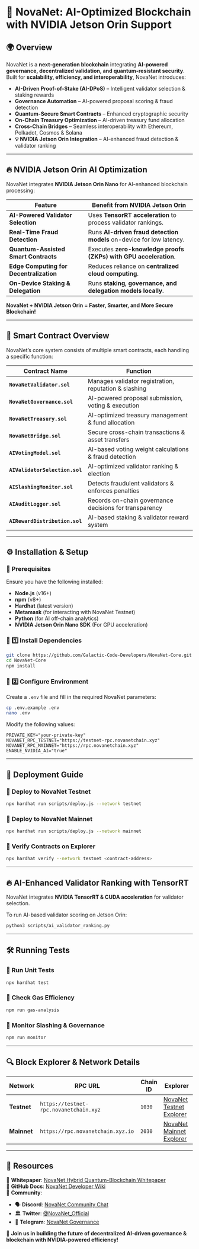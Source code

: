 # 🚀 NovaNet: AI-Optimized Blockchain with NVIDIA Jetson Orin Support

## 🌍 Overview
NovaNet is a **next-generation blockchain** integrating **AI-powered governance, decentralized validation, and quantum-resistant security**. Built for **scalability, efficiency, and interoperability**, NovaNet introduces:

* **AI-Driven Proof-of-Stake (AI-DPoS)** – Intelligent validator selection & staking rewards  
* **Governance Automation** – AI-powered proposal scoring & fraud detection  
* **Quantum-Secure Smart Contracts** – Enhanced cryptographic security  
* **On-Chain Treasury Optimization** – AI-driven treasury fund allocation  
* **Cross-Chain Bridges** – Seamless interoperability with Ethereum, Polkadot, Cosmos & Solana  
* **💡 NVIDIA Jetson Orin Integration** – AI-enhanced fraud detection & validator ranking  

---

## 🔥 **NVIDIA Jetson Orin AI Optimization**
NovaNet integrates **NVIDIA Jetson Orin Nano** for AI-enhanced blockchain processing:

| **Feature** | **Benefit from NVIDIA Jetson Orin** |
|------------|-------------------------------------|
| **AI-Powered Validator Selection** | Uses **TensorRT acceleration** to process validator rankings. |
| **Real-Time Fraud Detection** | Runs **AI-driven fraud detection models** on-device for low latency. |
| **Quantum-Assisted Smart Contracts** | Executes **zero-knowledge proofs (ZKPs) with GPU acceleration**. |
| **Edge Computing for Decentralization** | Reduces reliance on **centralized cloud computing**. |
| **On-Device Staking & Delegation** | Runs **staking, governance, and delegation models locally**. |

**NovaNet + NVIDIA Jetson Orin = Faster, Smarter, and More Secure Blockchain!**

---

## 📜 Smart Contract Overview
NovaNet’s core system consists of multiple smart contracts, each handling a specific function:

| **Contract Name**          | **Function** |
|--------------------------|-------------|
| **`NovaNetValidator.sol`** | Manages validator registration, reputation & slashing |
| **`NovaNetGovernance.sol`** | AI-powered proposal submission, voting & execution |
| **`NovaNetTreasury.sol`** | AI-optimized treasury management & fund allocation |
| **`NovaNetBridge.sol`** | Secure cross-chain transactions & asset transfers |
| **`AIVotingModel.sol`** | AI-based voting weight calculations & fraud detection |
| **`AIValidatorSelection.sol`** | AI-optimized validator ranking & election |
| **`AISlashingMonitor.sol`** | Detects fraudulent validators & enforces penalties |
| **`AIAuditLogger.sol`** | Records on-chain governance decisions for transparency |
| **`AIRewardDistribution.sol`** | AI-based staking & validator reward system |

---

## ⚙️ Installation & Setup

### 🔹 **Prerequisites**
Ensure you have the following installed:
- **Node.js** (v16+)
- **npm** (v8+)
- **Hardhat** (latest version)
- **Metamask** (for interacting with NovaNet Testnet)
- **Python** (for AI off-chain analytics)
- **NVIDIA Jetson Orin Nano SDK** (For GPU acceleration)

### 🔹 **1️⃣ Install Dependencies**
```sh
git clone https://github.com/Galactic-Code-Developers/NovaNet-Core.git
cd NovaNet-Core
npm install
```

### 🔹 **2️⃣ Configure Environment**
Create a `.env` file and fill in the required NovaNet parameters:
```sh
cp .env.example .env
nano .env
```
Modify the following values:
```env
PRIVATE_KEY="your-private-key"
NOVANET_RPC_TESTNET="https://testnet-rpc.novanetchain.xyz"
NOVANET_RPC_MAINNET="https://rpc.novanetchain.xyz"
ENABLE_NVIDIA_AI="true"
```

---

## 🚀 Deployment Guide

### 🔹 **Deploy to NovaNet Testnet**
```sh
npx hardhat run scripts/deploy.js --network testnet
```

### 🔹 **Deploy to NovaNet Mainnet**
```sh
npx hardhat run scripts/deploy.js --network mainnet
```

### 🔹 **Verify Contracts on Explorer**
```sh
npx hardhat verify --network testnet <contract-address>
```

---

## 🔥 **AI-Enhanced Validator Ranking with TensorRT**
NovaNet integrates **NVIDIA TensorRT & CUDA acceleration** for validator selection.

To run AI-based validator scoring on Jetson Orin:
```sh
python3 scripts/ai_validator_ranking.py
```

---

## 🛠 Running Tests

### 🔹 **Run Unit Tests**
```sh
npx hardhat test
```

### 🔹 **Check Gas Efficiency**
```sh
npm run gas-analysis
```

### 🔹 **Monitor Slashing & Governance**
```sh
npm run monitor
```

---

## 🔍 Block Explorer & Network Details

| **Network** | **RPC URL** | **Chain ID** | **Explorer** |
|------------|------------|--------------|--------------|
| **Testnet** | `https://testnet-rpc.novanetchain.xyz` | `1030` | [NovaNet Testnet Explorer](https://explorer.novanetchain.xyz/testnet) |
| **Mainnet** | `https://rpc.novanetchain.xyz.io` | `2030` | [NovaNet Mainnet Explorer](https://explorer.novanetchain.xyzo/mainnet) |

---

## 🔗 Resources

📜 **Whitepaper**: [NovaNet Hybrid Quantum-Blockchain Whitepaper](https://github.com/Galactic-Code-Developers/NovaNet-Core/wiki/Whitepaper)  
📘 **GitHub Docs**: [NovaNet Developer Wiki](https://github.com/Galactic-Code-Developers/NovaNet-Core/wiki)  
📢 **Community**:  
- 🗣️ **Discord**: [NovaNet Community Chat](https://discord.gg/NovaNet)  
- 🏛 **Twitter**: [@NovaNet_Official](https://twitter.com/NovaNet_Official)  
- 📢 **Telegram**: [NovaNet Governance](https://t.me/NovaNetGovernance)  

🚀 **Join us in building the future of decentralized AI-driven governance & blockchain with NVIDIA-powered efficiency!**
